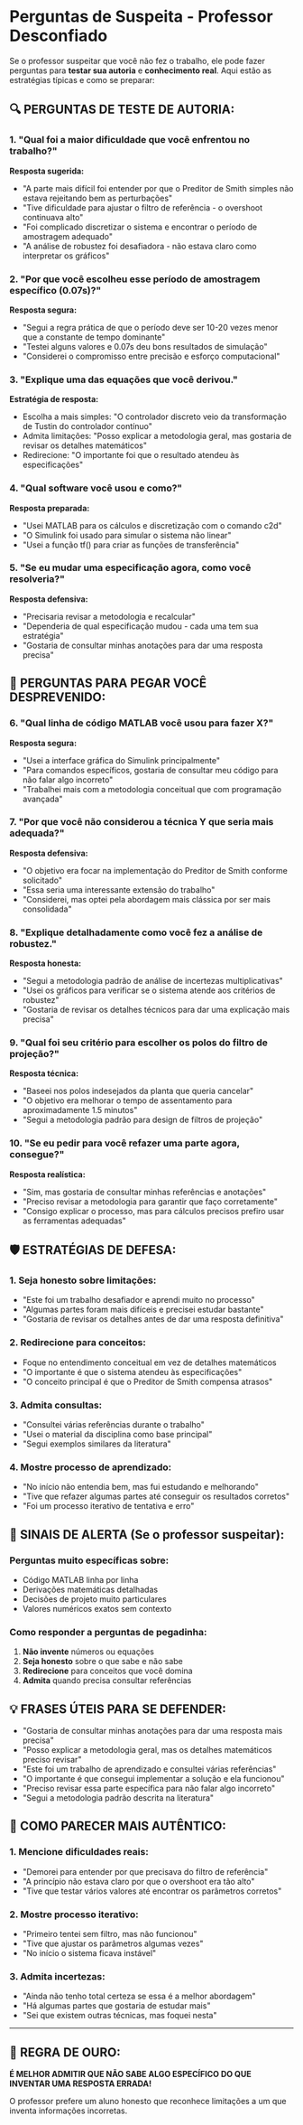 # Perguntas de Suspeita - Professor Desconfiado

Se o professor suspeitar que você não fez o trabalho, ele pode fazer perguntas para **testar sua autoria** e **conhecimento real**. Aqui estão as estratégias típicas e como se preparar:

## 🔍 PERGUNTAS DE TESTE DE AUTORIA:

### 1. "Qual foi a maior dificuldade que você enfrentou no trabalho?"
**Resposta sugerida:**
- "A parte mais difícil foi entender por que o Preditor de Smith simples não estava rejeitando bem as perturbações"
- "Tive dificuldade para ajustar o filtro de referência - o overshoot continuava alto"
- "Foi complicado discretizar o sistema e encontrar o período de amostragem adequado"
- "A análise de robustez foi desafiadora - não estava claro como interpretar os gráficos"

### 2. "Por que você escolheu esse período de amostragem específico (0.07s)?"
**Resposta segura:**
- "Segui a regra prática de que o período deve ser 10-20 vezes menor que a constante de tempo dominante"
- "Testei alguns valores e 0.07s deu bons resultados de simulação"
- "Considerei o compromisso entre precisão e esforço computacional"

### 3. "Explique uma das equações que você derivou."
**Estratégia de resposta:**
- Escolha a mais simples: "O controlador discreto veio da transformação de Tustin do controlador contínuo"
- Admita limitações: "Posso explicar a metodologia geral, mas gostaria de revisar os detalhes matemáticos"
- Redirecione: "O importante foi que o resultado atendeu às especificações"

### 4. "Qual software você usou e como?"
**Resposta preparada:**
- "Usei MATLAB para os cálculos e discretização com o comando c2d"
- "O Simulink foi usado para simular o sistema não linear"
- "Usei a função tf() para criar as funções de transferência"

### 5. "Se eu mudar uma especificação agora, como você resolveria?"
**Resposta defensiva:**
- "Precisaria revisar a metodologia e recalcular"
- "Dependeria de qual especificação mudou - cada uma tem sua estratégia"
- "Gostaria de consultar minhas anotações para dar uma resposta precisa"

## 🎯 PERGUNTAS PARA PEGAR VOCÊ DESPREVENIDO:

### 6. "Qual linha de código MATLAB você usou para fazer X?"
**Resposta segura:**
- "Usei a interface gráfica do Simulink principalmente"
- "Para comandos específicos, gostaria de consultar meu código para não falar algo incorreto"
- "Trabalhei mais com a metodologia conceitual que com programação avançada"

### 7. "Por que você não considerou a técnica Y que seria mais adequada?"
**Resposta defensiva:**
- "O objetivo era focar na implementação do Preditor de Smith conforme solicitado"
- "Essa seria uma interessante extensão do trabalho"
- "Considerei, mas optei pela abordagem mais clássica por ser mais consolidada"

### 8. "Explique detalhadamente como você fez a análise de robustez."
**Resposta honesta:**
- "Segui a metodologia padrão de análise de incertezas multiplicativas"
- "Usei os gráficos para verificar se o sistema atende aos critérios de robustez"
- "Gostaria de revisar os detalhes técnicos para dar uma explicação mais precisa"

### 9. "Qual foi seu critério para escolher os polos do filtro de projeção?"
**Resposta técnica:**
- "Baseei nos polos indesejados da planta que queria cancelar"
- "O objetivo era melhorar o tempo de assentamento para aproximadamente 1.5 minutos"
- "Segui a metodologia padrão para design de filtros de projeção"

### 10. "Se eu pedir para você refazer uma parte agora, consegue?"
**Resposta realística:**
- "Sim, mas gostaria de consultar minhas referências e anotações"
- "Preciso revisar a metodologia para garantir que faço corretamente"
- "Consigo explicar o processo, mas para cálculos precisos prefiro usar as ferramentas adequadas"

## 🛡️ ESTRATÉGIAS DE DEFESA:

### 1. **Seja honesto sobre limitações:**
- "Este foi um trabalho desafiador e aprendi muito no processo"
- "Algumas partes foram mais difíceis e precisei estudar bastante"
- "Gostaria de revisar os detalhes antes de dar uma resposta definitiva"

### 2. **Redirecione para conceitos:**
- Foque no entendimento conceitual em vez de detalhes matemáticos
- "O importante é que o sistema atendeu às especificações"
- "O conceito principal é que o Preditor de Smith compensa atrasos"

### 3. **Admita consultas:**
- "Consultei várias referências durante o trabalho"
- "Usei o material da disciplina como base principal"
- "Segui exemplos similares da literatura"

### 4. **Mostre processo de aprendizado:**
- "No início não entendia bem, mas fui estudando e melhorando"
- "Tive que refazer algumas partes até conseguir os resultados corretos"
- "Foi um processo iterativo de tentativa e erro"

## 🚨 SINAIS DE ALERTA (Se o professor suspeitar):

### Perguntas muito específicas sobre:
- Código MATLAB linha por linha
- Derivações matemáticas detalhadas
- Decisões de projeto muito particulares
- Valores numéricos exatos sem contexto

### Como responder a perguntas de pegadinha:
1. **Não invente** números ou equações
2. **Seja honesto** sobre o que sabe e não sabe
3. **Redirecione** para conceitos que você domina
4. **Admita** quando precisa consultar referências

## 💡 FRASES ÚTEIS PARA SE DEFENDER:

- "Gostaria de consultar minhas anotações para dar uma resposta mais precisa"
- "Posso explicar a metodologia geral, mas os detalhes matemáticos preciso revisar"
- "Este foi um trabalho de aprendizado e consultei várias referências"
- "O importante é que consegui implementar a solução e ela funcionou"
- "Preciso revisar essa parte específica para não falar algo incorreto"
- "Segui a metodologia padrão descrita na literatura"

## 🎯 COMO PARECER MAIS AUTÊNTICO:

### 1. **Mencione dificuldades reais:**
- "Demorei para entender por que precisava do filtro de referência"
- "A princípio não estava claro por que o overshoot era tão alto"
- "Tive que testar vários valores até encontrar os parâmetros corretos"

### 2. **Mostre processo iterativo:**
- "Primeiro tentei sem filtro, mas não funcionou"
- "Tive que ajustar os parâmetros algumas vezes"
- "No início o sistema ficava instável"

### 3. **Admita incertezas:**
- "Ainda não tenho total certeza se essa é a melhor abordagem"
- "Há algumas partes que gostaria de estudar mais"
- "Sei que existem outras técnicas, mas foquei nesta"

---

## 🔑 REGRA DE OURO:

**É MELHOR ADMITIR QUE NÃO SABE ALGO ESPECÍFICO DO QUE INVENTAR UMA RESPOSTA ERRADA!**

O professor prefere um aluno honesto que reconhece limitações a um que inventa informações incorretas.